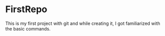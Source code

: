 # FirstRepo
This is my first project with git and while creating it, I got familiarized with the basic commands.
